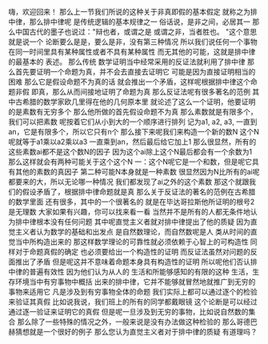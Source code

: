 嗨，欢迎回来！ 那么上一节我们所说的这种关于非真即假的基本假定 就称之为排中律，那么排中律呢 是传统逻辑的基本规律之一 俗话说，是非之间，必居其一 那么中国古代的墨子也说过："辩也者，或谓之是 或谓之非，当者胜也。 "这个意思就是说一个 论断要么是是，要么是非，没有第三种情况 所以我们说任何一个事物在同一时间里具有某种属性或者不具有某种属性 而无其他的可能，这就是排中律的最基本的 表述。 那么传统 数学证明当中经常采用的反证法就利用了排中律 那么首先要证明一个命题为真，并不会去直接去证明它 可能是因为直接证明相当的困难 那么它是假设命题不为真的话 就会推出一个矛盾，这样呢根据排中律这个命题非假 即真，那么从而间接地证明了命题为真 那么反证法呢有很多著名的范例 其中古希腊的数学家欧几里得在他的几何原本里 就论述了这么一个证明，他要证明的是素数有无穷多个 那么他所做的首先假设命题不为真 那么素数就是有限多个，我们可以把素数 呢按着它们从小到大的一个顺序进行排列 记为a1, a2, a3, 一直到an，它是有限多个，所以它只有n个 那么接下来呢我们来构造一个新的数N 这个N呢就等于a1乘以a2乘以a3 一直乘到an，然后最后给它加上1 那么很显然，所有的这些素数ai都不是这个数N的因子 因为这个ai除上这个N最后都会有一个余数为1 那么这样就会有两种可能关于这个这个N 一：这个N呢它是一个和数，但是呢它具有其他的素数的真因子 第二种可能N本身就是一种素数 很显然因为N比所有的ai呢都要来的大，所以无论哪一种情况 我们都发现了ai之外的这个素数 那这个就跟我们的假设矛盾了，根据排中律命题就是真 那么关于反证法的著名的范例在古希腊的数学里面 还有很多，其中的一个很著名的 就是在毕达哥拉斯他所证明的根号2是无理数 大家如果有兴趣，你可以找来看一看 当然并不是所有的人都无条件地认为排中律根本没有任何问题 其中呢直觉主义者就对排中律提出了他的质疑 因为直觉主义者认为数学的基础和出发点 是自然数理论，而自然数呢是人 类从时间的直觉当中所构造出来的 那这样数学理论的可靠性就必须依赖于心智上的可构造性 同样对于命题真假的确定 也必须要给出一个构造性的证明 而反证法虽然对问题的反面推出了矛盾 但是呢这并不意味着命题本身具有构造性的证明 所以呢他们否认排中律的普遍有效性 因为他们认为从人的 生活和所能够感知的有限的这种 生活，生存环境当中有穷事物中概括 出来的排中律，它并不能够就冒然地就推广到无穷的事物来适用它 凡是涉及到有穷事物全体的命题 我们实际上都可以通过逐个的检验来验证其真假 比如说我说，我们班上的所有的同学都戴眼镜 这个论断是可以经过通过逐一验证来证明它的真假 但是呢一旦涉及到无穷的事物，比如说自然数的集合 那么除了一些特殊的情况之外，一般来说是没有办法做这种检验的 那么哥德巴赫猜想就是一个很好的例子 那么您认为直觉主义者对于排中律的质疑 有道理吗？
